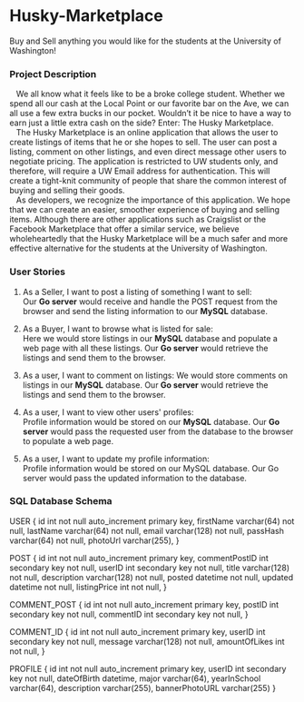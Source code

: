 # Husky-Marketplace
Buy and Sell anything you would like for the students at the University of Washington!


### **Project Description**
&nbsp;&nbsp;&nbsp;We all know what it feels like to be a broke college student. Whether we spend all our cash at the Local Point or our favorite bar on the Ave, we can all use a few extra bucks in our pocket. Wouldn’t it be nice to have a way to earn just a little extra cash on the side? Enter: The Husky Marketplace.  
&nbsp;&nbsp;&nbsp;The Husky Marketplace is an online application that allows the user to create listings of items that he or she hopes to sell. The user can post a listing, comment on other listings, and even direct message other users to negotiate pricing. The application is restricted to UW students only, and therefore, will require a UW Email address for authentication. This will create a tight-knit community of people that share the common interest of buying and selling their goods.   
&nbsp;&nbsp;&nbsp;As developers, we recognize the importance of this application. We hope that we can create an easier, smoother experience of buying and selling items. Although there are other applications such as Craigslist or the Facebook Marketplace that offer a similar service, we believe wholeheartedly that the Husky Marketplace will be a much safer and more effective alternative for the students at the University of Washington.


### **User Stories**
1. As a Seller, I want to post a listing of something I want to sell:  
Our **Go server** would receive and handle the POST request from the browser and send the listing information to our **MySQL** database.

2. As a Buyer, I want to browse what is listed for sale:  
Here we would store listings in our **MySQL** database and populate a web page with all these listings. Our **Go server** would retrieve the listings and send them to the browser.

3. As a user, I want to comment on listings: 
We would store comments on listings in our **MySQL** database. Our **Go server** would retrieve the listings and send them to the browser.

4. As a user, I want to view other users' profiles:  
Profile information would be stored on our **MySQL** database. Our **Go server** would pass the requested user from the database to the browser to populate a web page.

5. As a user, I want to update my profile information:  
Profile information would be stored on our MySQL database. Our Go server would pass the updated information to the database.


### **SQL Database Schema**
USER {
    id int not null auto_increment primary key,
    firstName varchar(64) not null,
    lastName varchar(64) not null,
    email varchar(128) not null,
    passHash varchar(64) not null,
    photoUrl varchar(255),
}

POST {
    id int not null auto_increment primary key,
commentPostID int secondary key not null,
userID int secondary key not null,
    title varchar(128) not null,
    description varchar(128) not null,
    posted datetime not null,
    updated datetime not null,
    listingPrice int not null,
}

COMMENT_POST {
    id int not null auto_increment primary key,
    postID int secondary key not null,
    commentID int secondary key not null,
}

COMMENT_ID {
    id int not null auto_increment primary key,
    userID int secondary key not null,
    message varchar(128) not null,
    amountOfLikes int not null,
}

PROFILE {
    id int not null auto_increment primary key,
    userID int secondary key not null,
    dateOfBirth datetime,
    major varchar(64),
    yearInSchool varchar(64),
    description varchar(255),
    bannerPhotoURL varchar(255)
}
